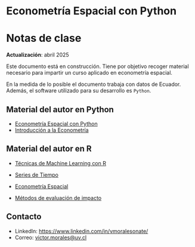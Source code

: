 # Econometría Espacial con Python

# Notas de clase

**Actualización**: abril 2025

Este documento está en construcción. Tiene por objetivo recoger material necesario para impartir un curso aplicado en econometría espacial.

En la medida de lo posible el documento trabaja con datos de Ecuador. Además, el software utilizado para su desarrollo es `Python`.

## Material del autor en Python

- [Econometría Espacial con Python](https://vmoprojs.github.io/SpatialEconPython/intro.html)
- [Introducción a la Econometría](https://vmoprojs.github.io/IntroEconometricsWO/intro.html)


## Material del autor en R

-   [Técnicas de Machine Learning con R](https://bookdown.org/victor_morales/TecnicasML/)

-   [Series de Tiempo](https://bookdown.org/victor_morales/SeriesdeTiempo/)

-   [Econometría Espacial](https://bookdown.org/victor_morales/SpatialEconometrics/)

-   [Métodos de evaluación de impacto](https://bookdown.org/victor_morales/ImpactEvaluation/)

## Contacto

-	LinkedIn: <https://www.linkedin.com/in/vmoralesonate/>
-	Correo: <victor.morales@uv.cl>


```{tableofcontents}
```
